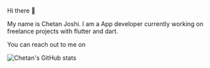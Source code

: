 Hi there 👋

My name is Chetan Joshi. I am a App developer currently working on freelance projects with flutter and dart.

You can reach out to me on


![Chetan's GitHub stats](https://github-readme-stats.vercel.app/api?username=CJcoder202001&show_icons=true&theme=radical)

